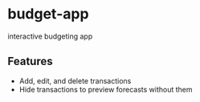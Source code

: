 # budget-app
interactive budgeting app

## Features

- Add, edit, and delete transactions
- Hide transactions to preview forecasts without them
